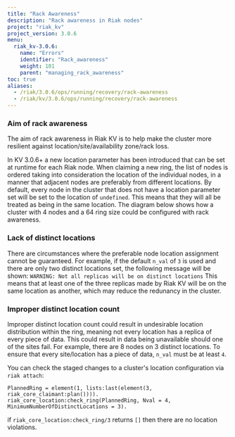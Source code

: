 ```yaml
---
title: "Rack Awareness"
description: "Rack awareness in Riak nodes"
project: "riak_kv"
project_version: 3.0.6
menu:
  riak_kv-3.0.6:
    name: "Errors"
    identifier: "Rack_awareness"
    weight: 101
    parent: "managing_rack_awareness"
toc: true
aliases:
  - /riak/3.0.6/ops/running/recovery/rack-awareness
  - /riak/kv/3.0.6/ops/running/recovery/rack-awareness
---
```


### Aim of rack awareness

The aim of rack awareness in Riak KV is to help make the cluster more resilient against location/site/availability zone/rack loss.

In KV 3.0.6+ a new location parameter has been introduced that can be set at runtime for each Riak node. When claiming a new ring, the list of nodes is ordered taking into consideration the location of the individual nodes, in a manner that adjacent nodes are preferably from different locations.
By default, every node in the cluster that does not have a location parameter set will be set to the location of `undefined`. This means that they will all be treated as being in the same location.
The diagram below shows how a cluster with 4 nodes and a 64 ring size could be configured with rack awareness.

### Lack of distinct locations

There are circumstances where the preferable node location assignment cannot be guaranteed.
For example, if the default `n_val` of `3` is used and there are only two distinct locations set, the following message will be shown: `WARNING: Not all replicas will be on distinct locations`
This means that at least one of the three replicas made by Riak KV will be on the same location as another, which may reduce the redunancy in the cluster.

### Improper distinct location count

Improper distinct location count could result in undesirable location distribution within the ring, meaning not every location has a replica of every piece of data. This could result in data being unavailable should one of the sites fail.
For example, there are 8 nodes on 3 distinct locations. To ensure that every site/location has a piece of data, `n_val` must be at least `4`.

You can check the staged changes to a cluster's location configuration via `riak attach`:

```Riak console
PlannedRing = element(1, lists:last(element(3, riak_core_claimant:plan()))).
riak_core_location:check_ring(PlannedRing, Nval = 4, MinimumNumberOfDistinctLocations = 3).
```

if `riak_core_location:check_ring/3` returns `[]` then there are no location violations.

